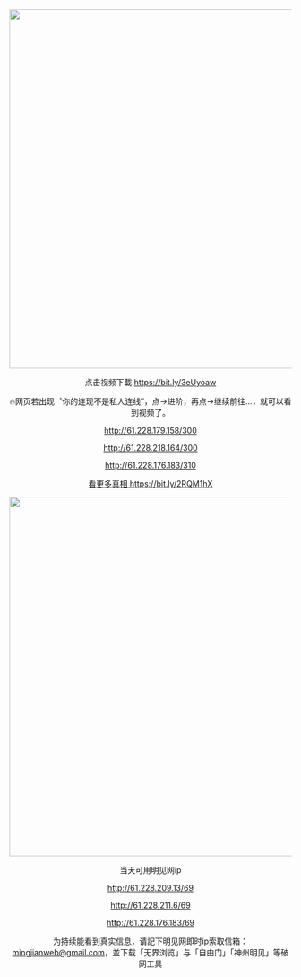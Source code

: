 <div align="center"><a href="http://61.228.179.158/300"><IMG SRC="https://github.com/gofanben/gm/blob/master/img-2/swspip.jpg" width=640></a>

点击视频下載 https://bit.ly/3eUyoaw

🔥网页若出现〝你的连现不是私人连线″，点→进阶，再点→继续前往...，就可以看到视频了。		
 
http://61.228.179.158/300

http://61.228.218.164/300

http://61.228.176.183/310

<div align=center><a href="https://bit.ly/2RQM1hX"> 看更多真相 https://bit.ly/2RQM1hX </a></div><p>
 
<div align="center"><a href="http://61.228.176.183/69"><IMG SRC="https://github.com/gofanben/gm/blob/master/img-2/minjen.jpg" width=640></a>
 
当天可用明见网ip

http://61.228.209.13/69

http://61.228.211.6/69

http://61.228.176.183/69

为持续能看到真实信息，请記下明见网即时ip索取信箱：mingjianweb@gmail.com，並下载「无界浏览」与「自由门」「神州明见」等破网工具



